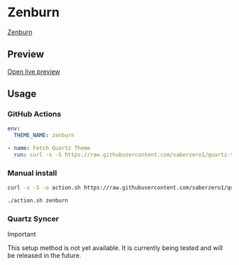 # Zenburn

[Zenburn](https://github.com/danyim)

## Preview

[Open live preview](https://quartz-themes.github.io/zenburn/)

## Usage

### GitHub Actions

```yaml
env:
  THEME_NAME: zenburn
```

```yaml
- name: Fetch Quartz Theme
  run: curl -s -S https://raw.githubusercontent.com/saberzero1/quartz-themes/master/action.sh | bash -s -- $THEME_NAME
```

### Manual install

```bash
curl -s -S -o action.sh https://raw.githubusercontent.com/saberzero1/quartz-themes/master/action.sh

./action.sh zenburn
```

### Quartz Syncer

> [!IMPORTANT]
> This setup method is not yet available. It is currently being tested and will be released in the future.
